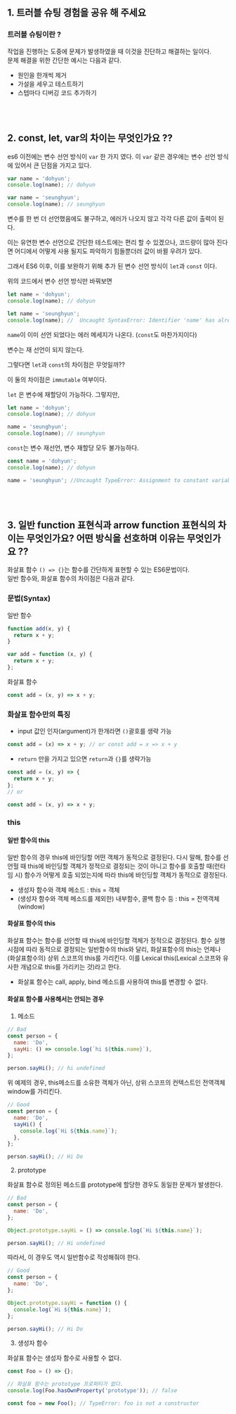 <br />

<br />

## 1. 트러블 슈팅 경험을 공유 해 주세요

### 트러블 슈팅이란 ?

작업을 진행하는 도중에 문제가 발생하였을 때 이것을 진단하고 해결하는 일이다.  
문제 해결을 위한 간단한 예시는 다음과 같다.

- 원인을 한개씩 제거
- 가설을 세우고 테스트하기
- 스텝마다 디버깅 코드 추가하기

<br />

<br />

## 2. const, let, var의 차이는 무엇인가요 ??

es6 이전에는 변수 선언 방식이 `var` 한 가지 였다. 이 `var` 같은 경우에는 변수 선언 방식에 있어서 큰 단점을 가지고 있다.

```javascript
var name = 'dohyun';
console.log(name); // dohyun

var name = 'seunghyun';
console.log(name); // seunghyun
```

변수를 한 번 더 선언했음에도 불구하고, 에러가 나오지 않고 각각 다른 값이 출력이 된다.

이는 유연한 변수 선언으로 간단한 테스트에는 편리 할 수 있겠으나, 코드량이 많아 진다면 어디에서 어떻게 사용 될지도 파악하기 힘들뿐더러 값이 바뀔 우려가 있다.

그래서 ES6 이후, 이를 보완하기 위해 추가 된 변수 선언 방식이 `let`과 `const` 이다.

위의 코드에서 변수 선언 방식만 바꿔보면

```javascript
let name = 'dohyun';
console.log(name); // dohyun

let name = 'seunghyun';
console.log(name); //  Uncaught SyntaxError: Identifier 'name' has already been declared
```

`name`이 이미 선언 되었다는 에러 메세지가 나온다. (`const`도 마찬가지이다)

변수는 재 선언이 되지 않는다.

그렇다면 `let`과 `const`의 차이점은 무엇일까??

이 둘의 차이점은 `immutable` 여부이다.

`let` 은 변수에 재할당이 가능하다. 그렇지만,

```javascript
let name = 'dohyun';
console.log(name); // dohyun

name = 'seunghyun';
console.log(name); // seunghyun
```

`const`는 변수 재선언, 변수 재할당 모두 불가능하다.

```javascript
const name = 'dohyun';
console.log(name); // dohyun

name = 'seunghyun'; //Uncaught TypeError: Assignment to constant variable.
```

<br />

<br />

## 3. 일반 function 표현식과 arrow function 표현식의 차이는 무엇인가요? 어떤 방식을 선호하며 이유는 무엇인가요 ??

화살표 함수 `() => {}`는 함수를 간단하게 표현할 수 있는 ES6문법이다.  
일반 함수와, 화살표 함수의 차이점은 다음과 같다.

### 문법(Syntax)

일반 함수

```javascript
function add(x, y) {
  return x + y;
}

var add = function (x, y) {
  return x + y;
};
```

화살표 함수

```javascript
const add = (x, y) => x + y;
```

### 화살표 함수만의 특징

- input 값인 인자(argument)가 한개라면 `()`괄호를 생략 가능

```javascript
const add = (x) => x + y; // or const add = x => x + y
```

- `return` 만을 가지고 있으면 `return`과 `{}`를 생략가능

```javascript
const add = (x, y) => {
  return x + y;
};
// or

const add = (x, y) => x + y;
```

### this

#### 일반 함수의 this

일반 함수의 경우 this에 바인딩할 어떤 객체가 동적으로 결정된다. 다시 말해, 함수를 선언헐 때 this에 바인딩할 객체가 정적으로 결정되는 것이 아니고 함수를 호출할 때(런타임 시) 함수가 어떻게 호출 되었는지에 따라 this에 바인딩할 객체가 동적으로 결정된다.

- 생성자 함수와 객체 메소드 : this = 객체
- (생성자 함수와 객체 메소드를 제외한) 내부함수, 콜백 함수 등 : this = 전역객체(window)

#### 화살표 함수의 this

화살표 함수는 함수를 선언할 때 this에 바인딩할 객체가 정적으로 결정된다. 함수 실행 시점에 따라 동적으로 결정되는 일반함수의 this와 달리, 화살표함수의 this는 언제나 (화살표함수의) 상위 스코프의 this를 가리킨다. 이를 Lexical this(Lexical 스코프와 유사한 개념으로 this를 가리키는 것)라고 한다.

- 화살표 함수는 call, apply, bind 메소드를 사용하여 this를 변경할 수 없다.

#### 화살표 함수를 사용해서는 안되는 경우

1.  메소드

```javascript
// Bad
const person = {
  name: 'Do',
  sayHi: () => console.log(`hi ${this.name}`),
};

person.sayHi(); // hi undefined
```

위 예제의 경우, this메소드를 소유한 객체가 아닌, 상위 스코프의 컨텍스트인 전역객체 window를 가리킨다.

```javascript
// Good
const person = {
  name: 'Do',
  sayHi() {
    console.log(`Hi ${this.name}`);
  },
};

person.sayHi(); // Hi Do
```

2. prototype

화살표 함수로 정의된 메소드를 prototype에 할당한 경우도 동일한 문제가 발생한다.

```javascript
// Bad
const person = {
  name: 'Do',
};

Object.prototype.sayHi = () => console.log(`Hi ${this.name}`);

person.sayHi(); // Hi undefined
```

따라서, 이 경우도 역시 일반함수로 작성해줘야 한다.

```javascript
// Good
const person = {
  name: 'Do',
};

Object.prototype.sayHi = function () {
  console.log(`Hi ${this.name}`);
};

person.sayHi(); // Hi Do
```

3. 생성자 함수

화살표 함수는 생성자 함수로 사용할 수 없다.

```javascript
const Foo = () => {};

// 화살표 함수는 prototype 프로퍼티가 없다.
console.log(Foo.hasOwnProperty('prototype')); // false

const foo = new Foo(); // TypeError: foo is not a constructor
```
